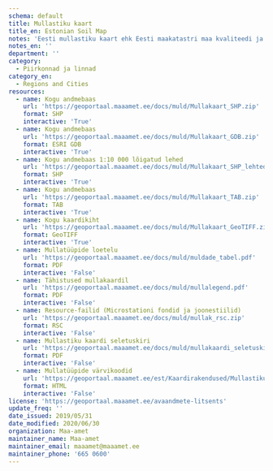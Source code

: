 ```yaml
---
schema: default
title: Mullastiku kaart 
title_en: Estonian Soil Map
notes: 'Eesti mullastiku kaart ehk Eesti maakatastri maa kvaliteedi ja hindamise kaart on mõõtkavas 1:10 000 andmebaas Eesti mullastiku kohta. <a href=https://geoportaal.maaamet.ee/est/Andmed-ja-kaardid/Mullakaart-p33.html>Mullastiku kaardi andmete veebileht</a>.'
notes_en: ''
department: ''
category:
  - Piirkonnad ja linnad
category_en:
  - Regions and Cities
resources:
  - name: Kogu andmebaas
    url: 'https://geoportaal.maaamet.ee/docs/muld/Mullakaart_SHP.zip'
    format: SHP
    interactive: 'True'
  - name: Kogu andmebaas
    url: 'https://geoportaal.maaamet.ee/docs/muld/Mullakaart_GDB.zip'
    format: ESRI GDB
    interactive: 'True'
  - name: Kogu andmebaas 1:10 000 lõigatud lehed
    url: 'https://geoportaal.maaamet.ee/docs/muld/Mullakaart_SHP_lehtedena.zip'
    format: SHP
    interactive: 'True'
  - name: Kogu andmebaas
    url: 'https://geoportaal.maaamet.ee/docs/muld/Mullakaart_TAB.zip'
    format: TAB
    interactive: 'True'
  - name: Kogu kaardikiht
    url: 'https://geoportaal.maaamet.ee/docs/muld/Mullakaart_GeoTIFF.zip'
    format: GeoTIFF
    interactive: 'True'
  - name: Mullatüüpide loetelu
    url: 'https://geoportaal.maaamet.ee/docs/muld/muldade_tabel.pdf'
    format: PDF
    interactive: 'False'
  - name: Tähistused mullakaardil
    url: 'https://geoportaal.maaamet.ee/docs/muld/mullalegend.pdf'
    format: PDF
    interactive: 'False'
  - name: Resource-failid (Microstationi fondid ja joonestiilid)
    url: 'https://geoportaal.maaamet.ee/docs/muld/mullak_rsc.zip'
    format: RSC
    interactive: 'False'
  - name: Mullastiku kaardi seletuskiri
    url: 'https://geoportaal.maaamet.ee/docs/muld/mullakaardi_seletuskiri.pdf'
    format: PDF
    interactive: 'False'
  - name: Mullatüüpide värvikoodid
    url: 'https://geoportaal.maaamet.ee/est/Kaardirakendused/Mullastiku-kaart/Mullastiku-kaardi-varvikoodide-tabel-p174.html'
    format: HTML
    interactive: 'False'
license: 'https://geoportaal.maaamet.ee/avaandmete-litsents'
update_freq: ''
date_issued: 2019/05/31
date_modified: 2020/06/30
organization: Maa-amet
maintainer_name: Maa-amet
maintainer_email: maaamet@maaamet.ee
maintainer_phone: '665 0600'
---
```

